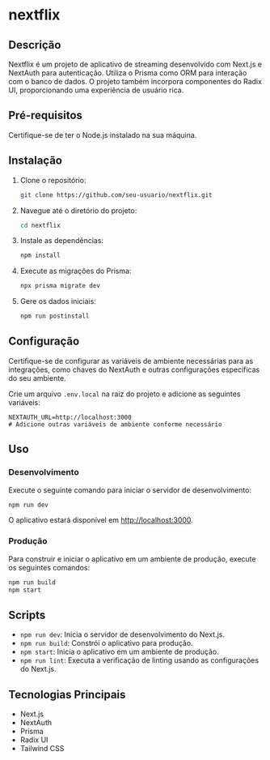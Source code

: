 # nextflix

## Descrição

Nextflix é um projeto de aplicativo de streaming desenvolvido com Next.js e NextAuth para autenticação. Utiliza o Prisma como ORM para interação com o banco de dados. O projeto também incorpora componentes do Radix UI, proporcionando uma experiência de usuário rica.

## Pré-requisitos

Certifique-se de ter o Node.js instalado na sua máquina.

## Instalação

1. Clone o repositório:

   ```bash
   git clone https://github.com/seu-usuario/nextflix.git
   ```

2. Navegue até o diretório do projeto:

   ```bash
   cd nextflix
   ```

3. Instale as dependências:

   ```bash
   npm install
   ```

4. Execute as migrações do Prisma:

   ```bash
   npx prisma migrate dev
   ```

5. Gere os dados iniciais:

   ```bash
   npm run postinstall
   ```

## Configuração

Certifique-se de configurar as variáveis de ambiente necessárias para as integrações, como chaves do NextAuth e outras configurações específicas do seu ambiente.

Crie um arquivo `.env.local` na raiz do projeto e adicione as seguintes variáveis:

```env
NEXTAUTH_URL=http://localhost:3000
# Adicione outras variáveis de ambiente conforme necessário
```

## Uso

### Desenvolvimento

Execute o seguinte comando para iniciar o servidor de desenvolvimento:

```bash
npm run dev
```

O aplicativo estará disponível em [http://localhost:3000](http://localhost:3000).

### Produção

Para construir e iniciar o aplicativo em um ambiente de produção, execute os seguintes comandos:

```bash
npm run build
npm start
```

## Scripts

- `npm run dev`: Inicia o servidor de desenvolvimento do Next.js.
- `npm run build`: Constrói o aplicativo para produção.
- `npm start`: Inicia o aplicativo em um ambiente de produção.
- `npm run lint`: Executa a verificação de linting usando as configurações do Next.js.

## Tecnologias Principais

- Next.js
- NextAuth
- Prisma
- Radix UI
- Tailwind CSS
